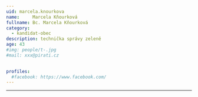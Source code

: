 ```yaml
---
uid: marcela.knourkova
name:     Marcela Kňourková
fullname: Bc. Marcela Kňourková
category:
  - kandidat-obec
description: technička správy zeleně
age: 43
#img: people/t-.jpg
#mail: xxx@pirati.cz

 
profiles:
  #facebook: https://www.facebook.com/
---
```


---